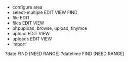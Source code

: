 - configure area
- select-multiple EDIT VIEW FIND
- file EDIT
- files EDIT VIEW
- phpupload, browse, upload, tinymce
- upload EDIT VIEW
- uploads EDIT VIEW
- import

?date FIND [NEED RANGE]
?datetime FIND [NEED RANGE]